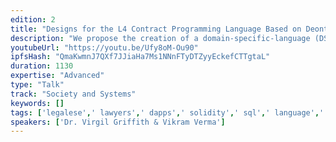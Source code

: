 ```yaml
---
edition: 2
title: "Designs for the L4 Contract Programming Language Based on Deontic Modal Logic"
description: "We propose the creation of a domain-specific-language (DSL) for (smart) contracts are consistent, correct, and complete.  Our DSL, L4, doesn’t simply fill templates, it fulfills the Curry–Howard correspondence between computer programs and mathematical proofs, i.e., what functional languages do for the 𝜆-calculus, the DSL will do for the deontic modal μ-calculus. This means the DSL natively expresses obligations, permissions, prohibitions, and other contractual concepts in a way that computers can easily reason about. The compiler will be responsible for static analysis of the contracts and automated detection of several classes of errors, including: inconsistency, inompleteness, goal satisfaction, and policy compliance. Functional languages are well-suited for this kind of formal verification, and we developing L4 in Haskell.  L4 derives from the academic literature on contract formalization, everything is opensource and we invite feature requests and contributors to define and create what will become \"SQL for contracts\"."
youtubeUrl: "https://youtu.be/Ufy8oM-Ou90"
ipfsHash: "QmaKwmnJ7QXf7JJiaHa7Ms1NNnFTyDTZyyEckefCTTgtaL"
duration: 1130
expertise: "Advanced"
type: "Talk"
track: "Society and Systems"
keywords: []
tags: ['legalese',' lawyers',' dapps',' solidity',' sql',' language',' code',' syntax',' semantics',' trace',' sequence','Society and Systems']
speakers: ['Dr. Virgil Griffith & Vikram Verma']
---
```

